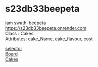 # s23db33beepeta <br>
iam swathi beepeta <br>
https://s23db33beepeta.onrender.com <br>
Class : Cakes <br>
Attributes: cake_Name, cake_flavour, cost

[selector](https://s23wb33beepeta.onrender.com/selector)
<br>
[Board](https://s23wb33beepeta.onrender.com/board)
<br>
[Cakes](https://s23wb33beepeta.onrender.com/cakes)

